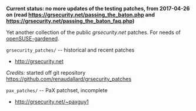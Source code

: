 **Current status: no more updates of the testing patches, from 2017-04-26 on (read https://grsecurity.net/passing_the_baton.php and https://grsecurity.net/passing_the_baton_faq.php)**

Yet another collection of the public *grsecurity.net* patches. For needs of
[openSUSE-gardened](https://github.com/kdave/openSUSE-gardened).

`grsecurity_patches/` -- historical and recent patches
* http://grsecurity.net

*Credits:* started off git repository https://github.com/renaudallard/grsecurity_patches

`pax_patches/` -- PaX patchset, incomplete
* http://grsecurity.net/~paxguy1
